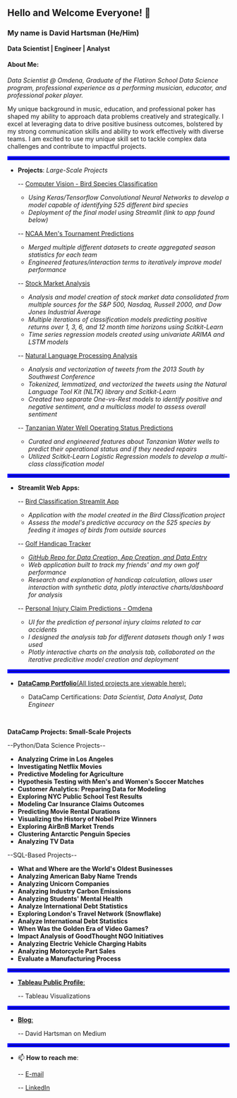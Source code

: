 ## Hello and Welcome Everyone! 👋

### My name is David Hartsman (He/Him)

**Data Scientist | Engineer | Analyst**

#### About Me: 

*Data Scientist @ Omdena, Graduate of the Flatiron School Data Science program, professional experience as a performing musician, educator, and professional poker player.* 

My unique background in music, education, and professional poker has shaped my ability to approach data problems creatively and strategically. I excel at leveraging data to drive positive business outcomes, bolstered by my strong communication skills and ability to work effectively with diverse teams. I am excited to use my unique skill set to tackle complex data challenges and
contribute to impactful projects.

<hr style="border: 4px solid blue">

- **Projects**: *Large-Scale Projects*

  -- [Computer Vision - Bird Species Classification](https://github.com/dvdhartsman/Bird_Species_Image_Classification)
    - *Using Keras/Tensorflow Convolutional Neural Networks to develop a model capable of identifying 525 different bird species*
    - *Deployment of the final model using Streamlit (link to app found below)*
 
  -- [NCAA Men's Tournament Predictions](https://github.com/dvdhartsman/March_Machine_Learning_Mania_2024)
    - *Merged multiple different datasets to create aggregated season statistics for each team* 
    - *Engineered features/interaction terms to iteratively improve model performance*

  -- [Stock Market Analysis](https://github.com/dvdhartsman/Stock_Market_Analysis)
    - *Analysis and model creation of stock market data consolidated from multiple sources for the S&P 500, Nasdaq, Russell 2000, and Dow Jones Industrial Average*
    - *Multiple iterations of classification models predicting positive returns over 1, 3, 6, and 12 month time horizons using Scitkit-Learn*
    - *Time series regression models created using univariate ARIMA and LSTM models* 
  
  -- [Natural Language Processing Analysis](https://github.com/dvdhartsman/NLP-Sentiment-Analysis)
    - *Analysis and vectorization of tweets from the 2013 South by Southwest Conference*
    - *Tokenized, lemmatized, and vectorized the tweets using the Natural Language Tool Kit (NLTK) library and Scitkit-Learn*
    - *Created two separate One-vs-Rest models to identify positive and negative sentiment, and a multiclass model to assess overall sentiment*
  
  -- [Tanzanian Water Well Operating Status Predictions](https://github.com/dvdhartsman/Tanzanian_Water_Pumps)
    - *Curated and engineered features about Tanzanian Water wells to predict their operational status and if they needed repairs*
    - *Utilized Scitkit-Learn Logistic Regression models to develop a multi-class classification model*

<hr style="border: 4px solid blue">

- **Streamlit Web Apps:**

  -- [Bird Classification Streamlit App](https://bird-species-image-classification-heath-and-david.streamlit.app/)
    - *Application with the model created in the Bird Classification project*
    - *Assess the model's predictive accuracy on the 525 species by feeding it images of birds from outside sources*
 
  -- [Golf Handicap Tracker](https://golfhandicaptracker.streamlit.app/)
    - [*GitHub Repo for Data Creation, App Creation, and Data Entry*](https://github.com/dvdhartsman/golf_handicap_tracker)
    - *Web application built to track my friends' and my own golf performance*
    - *Research and explanation of handicap calculation, allows user interaction with synthetic data, plotly interactive charts/dashboard for analysis*
 
  -- [Personal Injury Claim Predictions - Omdena](https://omdena-phoenix-prediction.streamlit.app/)
    - *UI for the prediction of personal injury claims related to car accidents*
    - *I designed the analysis tab for different datasets though only 1 was used*
    - *Plotly interactive charts on the analysis tab, collaborated on the iterative predicitive model creation and deployment*

<hr style="border: 4px solid blue">

- [**DataCamp Portfolio**(All listed projects are viewable here):](https://www.datacamp.com/portfolio/dvdhartsman?view=true)

  - DataCamp Certifications: *Data Scientist, Data Analyst, Data Engineer*

<br>

__DataCamp Projects: Small-Scale Projects__

  --Python/Data Science Projects--
  - **Analyzing Crime in Los Angeles**
  - **Investigating Netflix Movies**
  - **Predictive Modeling for Agriculture**
  - **Hypothesis Testing with Men's and Women's Soccer Matches**
  - **Customer Analytics: Preparing Data for Modeling**
  - **Exploring NYC Public School Test Results**
  - **Modeling Car Insurance Claims Outcomes**
  - **Predicting Movie Rental Durations**
  - **Visualizing the History of Nobel Prize Winners**
  - **Exploring AirBnB Market Trends**
  - **Clustering Antarctic Penguin Species**
  - **Analyzing TV Data**
    
  --SQL-Based Projects--  
  - **What and Where are the World's Oldest Businesses**
  - **Analyzing American Baby Name Trends**
  - **Analyzing Unicorn Companies**
  - **Analyzing Industry Carbon Emissions**
  - **Analyzing Students' Mental Health**
  - **Analyze International Debt Statistics**
  - **Exploring London's Travel Network (Snowflake)**
  - **Analyze International Debt Statistics**
  - **When Was the Golden Era of Video Games?**
  - **Impact Analysis of GoodThought NGO Initiatives**
  - **Analyzing Electric Vehicle Charging Habits**
  - **Analyzing Motorcycle Part Sales**
  - **Evaluate a Manufacturing Process**

<hr style="border: 4px solid blue">

- [**Tableau Public Profile**:](https://public.tableau.com/app/profile/david.hartsman/vizzes)

  -- Tableau Visualizations

<hr style="border: 4px solid blue">
  
- [**Blog**:](https://medium.com/@dvdhartsman)
 
  -- David Hartsman on Medium
  
<hr style="border: 4px solid blue">

- 📫 **How to reach me**:
  
  -- [E-mail](dvdhartsman@gmail.com)
  
  -- [LinkedIn](https://www.linkedin.com/in/david-hartsman-data/)

<!--
**dvdhartsman/dvdhartsman** is a ✨ _special_ ✨ repository because its `README.md` (this file) appears on your GitHub profile.

Here are some ideas to get you started:

- 🔭 I’m currently working on ...
- 🌱 I’m currently learning ...
- 👯 I’m looking to collaborate on ...
- 🤔 I’m looking for help with ...
- 💬 Ask me about ...
- 📫 How to reach me: ...
- 😄 Pronouns: ...
- ⚡ Fun fact: ...
-->
